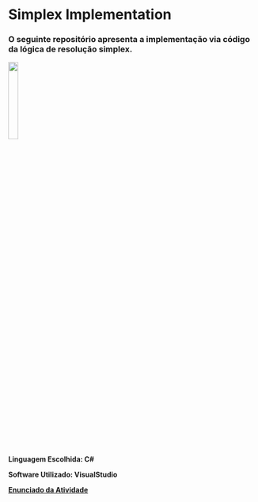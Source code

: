 # Simplex Implementation
### O seguinte repositório apresenta a implementação via código da lógica de resolução simplex.
<img width="20%" src="https://i.pinimg.com/originals/f0/fe/e6/f0fee6f27afbbbd83d8f93a254172700.gif"> 

**Linguagem Escolhida: C#**

**Software Utilizado: VisualStudio**

<a href="https://github.com/mateusfilipe/simplex-implementation/blob/main/TO_SIMPLEX.pdf">**Enunciado da Atividade**</a>
